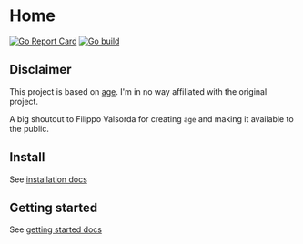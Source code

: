 # Home


[![Go Report Card](https://goreportcard.com/badge/github.com/prskr/git-age)](https://goreportcard.com/report/github.com/prskr/git-age)
[![Go build](https://github.com/prskr/git-age/actions/workflows/validate.yaml/badge.svg)](https://github.com/prskr/git-age/actions/workflows/validate.yaml)

## Disclaimer

This project is based on [age](/FiloSottile/age).
I'm in no way affiliated with the original project.

A big shoutout to Filippo Valsorda for creating `age` and making it available to the public.

## Install

See [installation docs](/install)

## Getting started

See [getting started docs](/getting-started)
